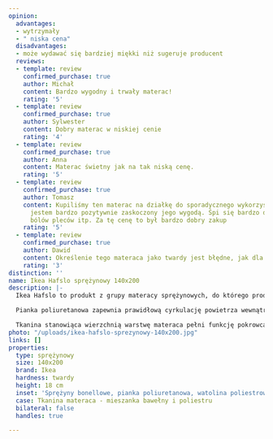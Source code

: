 ```yaml
---
opinion:
  advantages:
  - wytrzymały
  - " niska cena"
  disadvantages:
  - może wydawać się bardziej miękki niż sugeruje producent
  reviews:
  - template: review
    confirmed_purchase: true
    author: Michał
    content: Bardzo wygodny i trwały materac!
    rating: '5'
  - template: review
    confirmed_purchase: true
    author: Sylwester
    content: Dobry materac w niskiej cenie
    rating: '4'
  - template: review
    confirmed_purchase: true
    author: Anna
    content: Materac świetny jak na tak niską cenę.
    rating: '5'
  - template: review
    confirmed_purchase: true
    author: Tomasz
    content: Kupiliśmy ten materac na działkę do sporadycznego wykorzystania, ale
      jestem bardzo pozytywnie zaskoczony jego wygodą. Śpi się bardzo dobrze, żadnych
      bólów pleców itp. Za tę cenę to był bardzo dobry zakup
    rating: '5'
  - template: review
    confirmed_purchase: true
    author: Dawid
    content: Określenie tego materaca jako twardy jest błędne, jak dla mnie jest miękki.
    rating: '3'
distinction: ''
name: Ikea Hafslo sprężynowy 140x200
description: |-
  Ikea Hafslo to produkt z grupy materacy sprężynowych, do którego produkcji wykorzystano sprężyny typu bonell. Zostały one rozłożone na całej długości materaca - w związku z tym zapewniają jego użytkownikom wsparcie podczas wypoczynku oraz stabilny i spokojny sen. Pozostałe wypełnienie materaca stanowi połączenie pianki poliuretanowej z watoliną poliestrową. Surowce te odpowiadają za nadanie materacowi elastyczności, dzięki czemu idealnie dopasowuje się on do sylwetki wypoczywającego. W przypadku tego modelu nie ma większego znaczenia waga użytkownika - jest to rozwiązanie uniwersalne. Osoby cięższe mogą jednak mieć odczucia, że jest on bardziej miękki, niż jest to określone w specyfikacji producenta.

  Pianka poliuretanowa zapewnia prawidłową cyrkulację powietrza wewnątrz materaca. W ten sposób producent zachowuje wysoką higienę snu w swoim produkcie. Watolina natomiast sprawia, że materac jest sprężysty, a przy tym nie odkształca się. Połączenie właściwości obydwu tworzyw gwarantuje użytkownikowi materaca wysoki komfort wypoczynku.

  Tkanina stanowiąca wierzchnią warstwę materaca pełni funkcję pokrowca. Spód tkaniny został w całości wykonany z poliestru. Do wykonania boków pokrowca wykorzystano natomiast mieszankę poliestru i bawełny. Dbałość o warstwę wierzchnią materaca wpływa znacznie na wydłużenie jego trwałości. Materaca nie należy prać, a jedynie czyścić środkiem przeznaczonym do pielęgnacji mebli tapicerowanych. Nie powinno się go również suszyć mechanicznie, prasować ani wybielać. Stosowanie się do tych zaleceń to gwarancja wytrzymałości produktu na długi czas.
photo: "/uploads/ikea-hafslo-sprezynowy-140x200.jpg"
links: []
properties:
  type: sprężynowy
  size: 140x200
  brand: Ikea
  hardness: twardy
  height: 18 cm
  inset: 'Sprężyny bonellowe, pianka poliuretanowa, watolina poliestrowa '
  case: Tkanina materaca - mieszanka bawełny i poliestru
  bilateral: false
  handles: true

---
```

